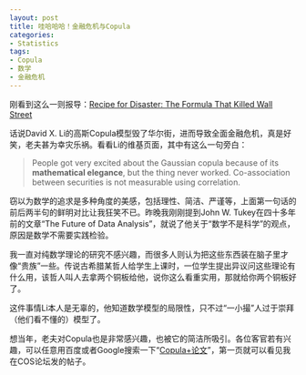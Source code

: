 ```yaml
---
layout: post
title: 哇哈哈哈！金融危机与Copula
categories:
- Statistics
tags:
- Copula
- 数学
- 金融危机
---
```


刚看到这么一则报导：[Recipe for Disaster: The Formula That Killed Wall Street](http://www.wired.com/techbiz/it/magazine/17-03/wp_quant)

话说David X. Li的高斯Copula模型毁了华尔街，进而导致全面金融危机，真是好笑，老夫甚为幸灾乐祸。看看Li的维基页面，其中有这么一句旁白：


> People got very excited about the Gaussian copula because of its **mathematical elegance**, but the thing never worked. Co-association between securities is not measurable using correlation.


窃以为数学的追求是多种角度的美感，包括理性、简洁、严谨等，上面第一句话的前后两半句的鲜明对比让我狂笑不已。昨晚我刚刚提到John W. Tukey在四十多年前的文章“The Future of Data Analysis”，就说了他关于“数学不是科学”的观点，原因是数学不需要实践检验。

我一直对纯数学理论的研究不感兴趣，而很多人则认为把这些东西装在脑子里才像“贵族”一些。传说古希腊某哲人给学生上课时，一位学生提出异议问这些理论有什么用，该哲人叫人去拿两个铜板给他，说你这么看重实用，那就给你两个铜板好了。

这件事情Li本人是无辜的，他知道数学模型的局限性，只不过“一小撮”人过于崇拜（他们看不懂的）模型了。

想当年，老夫对Copula也是非常感兴趣，也被它的简洁所吸引。各位客官若有兴趣，可以任意用百度或者Google搜索一下“[Copula+论文](http://www.google.cn/search?ie=utf-8&oe=UTF-8&hl=zh-CN&q=copula+%E8%AE%BA%E6%96%87)”，第一页就可以看见我在COS论坛发的帖子。
